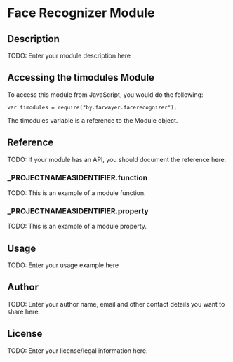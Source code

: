 # Face Recognizer Module

## Description

TODO: Enter your module description here

## Accessing the timodules Module

To access this module from JavaScript, you would do the following:

	var timodules = require("by.farwayer.facerecognizer");

The timodules variable is a reference to the Module object.	

## Reference

TODO: If your module has an API, you should document
the reference here.

### ___PROJECTNAMEASIDENTIFIER__.function

TODO: This is an example of a module function.

### ___PROJECTNAMEASIDENTIFIER__.property

TODO: This is an example of a module property.

## Usage

TODO: Enter your usage example here

## Author

TODO: Enter your author name, email and other contact
details you want to share here. 

## License

TODO: Enter your license/legal information here.
